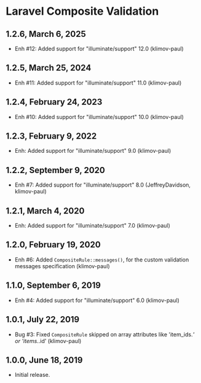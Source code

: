 Laravel Composite Validation
============================

1.2.6, March 6, 2025
--------------------

- Enh #12: Added support for "illuminate/support" 12.0 (klimov-paul)


1.2.5, March 25, 2024
---------------------

- Enh #11: Added support for "illuminate/support" 11.0 (klimov-paul)


1.2.4, February 24, 2023
------------------------

- Enh #10: Added support for "illuminate/support" 10.0 (klimov-paul)


1.2.3, February 9, 2022
-----------------------

- Enh: Added support for "illuminate/support" 9.0 (klimov-paul)


1.2.2, September 9, 2020
------------------------

- Enh #7: Added support for "illuminate/support" 8.0 (JeffreyDavidson, klimov-paul)


1.2.1, March 4, 2020
--------------------

- Enh: Added support for "illuminate/support" 7.0 (klimov-paul)


1.2.0, February 19, 2020
------------------------

- Enh #6: Added `CompositeRule::messages()`, for the custom validation messages specification (klimov-paul)


1.1.0, September 6, 2019
------------------------

- Enh #4: Added support for "illuminate/support" 6.0 (klimov-paul)


1.0.1, July 22, 2019
--------------------

- Bug #3: Fixed `CompositeRule` skipped on array attributes like 'item_ids.*' or 'items.*.id' (klimov-paul)


1.0.0, June 18, 2019
--------------------

- Initial release.
